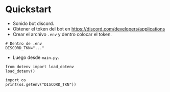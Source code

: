 # Quickstart

- Sonido bot discord.
- Obtener el token del bot en https://discord.com/developers/applications
- Crear el archivo `.env` y dentro colocar el token.
```
# Dentro de .env
DISCORD_TKN="..."
```

- Luego desde `main.py`.
```
from dotenv import load_dotenv
load_dotenv()

import os
print(os.getenv("DISCORD_TKN"))
```




